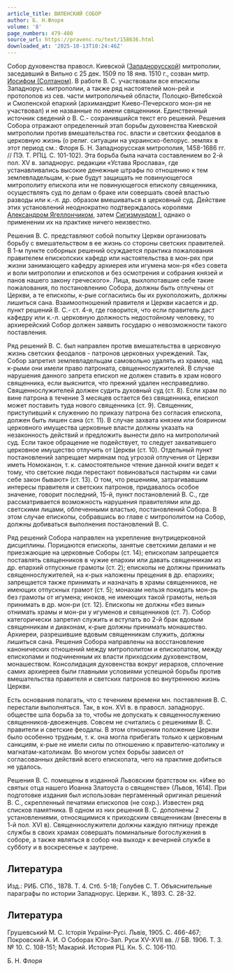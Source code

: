 ```yaml
---
article_title: ВИЛЕНСКИЙ СОБОР
author: Б. Н.Флоря
volume: '8'
page_numbers: 479-480
source_url: https://pravenc.ru/text/158636.html
downloaded_at: '2025-10-13T10:24:46Z'
---
```


Собор духовенства правосл. Киевской ([Западнорусской](https://pravenc.ru/text/Западнорусской.html)) митрополии, заседавший в Вильно с 25 дек. 1509 по 18 янв. 1510 г., созван митр. [Иосифом (Солтаном)](<https://pravenc.ru/text/Иосифом (Солтаном).html>). В работе В. С. участвовали все епископы Западнорус. митрополии, а также ряд настоятелей мон-рей и протопопов из сев. части митрополичьей области, Полоцко-Витебской и Смоленской епархий (архимандрит Киево-Печерского мон-ря не участвовал) и не названные по имени священники. Единственный источник сведений о В. С.- сохранившийся текст его решений. Решения Собора отражают определенный этап борьбы духовенства Киевской митрополии против вмешательства гос. власти и светских феодалов в церковную жизнь (о религ. ситуации на украинско-белорус. землях в этот период см.: Флоря Б. Н. Западнорусская митрополия, 1458-1686 гг. // ПЭ. Т. РПЦ. С. 101-102). Эта борьба была начата составлением во 2-й пол. XV в. западнорус. редакции «Устава Ярослава», где устанавливались высокие денежные штрафы по отношению к тем землевладельцам, к-рые будут защищать не повинующегося митрополиту епископа или не повинующегося епископу священника, осуществлять суд по делам о браке или совершать своей властью разводы или к.-л. др. образом вмешиваться в церковный суд. Действие этих установлений неоднократно подтверждалось королями [Александром Ягеллончиком](<https://pravenc.ru/text/Александром Ягеллончиком.html>), затем [Сигизмундом I](<https://pravenc.ru/text/Сигизмундом I.html>), однако о применении их на практике ничего неизвестно.

Решения В. С. представляют собой попытку Церкви организовать борьбу с вмешательством в ее жизнь со стороны светских правителей. В 1-м пункте соборных решений осуждается практика пожалования правителем епископских кафедр или настоятельства в мон-рях при жизни занимающего кафедру архиерея или игумена мон-ря «без совета и воли митрополии и епископов и без осмотрения и собрания князей и панов нашего закону греческого». Лица, выхлопотавшие себе такие пожалования, по постановлению Собора, должны быть отлучены от Церкви, а те епископы, к-рые согласились бы их рукоположить, должны лишиться сана. Взаимоотношений правителя и Церкви касается и др. пункт решений В. С.- ст. 4-я, где говорится, что если правитель даст кафедру или к.-л. церковную должность недостойному человеку, то архиерейский Собор должен заявить государю о невозможности такого поставления.

Ряд решений В. С. был направлен против вмешательства в церковную жизнь светских феодалов - патронов церковных учреждений. Так, Собор запретил землевладельцам самовольно удалять из храмов, над к-рыми они имели право патроната, священнослужителей. В случае нарушения данного запрета епископ не должен ставить в храм нового священника, если выяснится, что прежний удален несправедливо. Священнослужителей должен судить духовный суд (ст. 8). Если храм по вине патрона в течение 3 месяцев остается без священника, епископ может поставить туда нового священника (ст. 9). Священник, приступивший к служению по приказу патрона без согласия епископа, должен быть лишен сана (ст. 11). В случае захвата князем или боярином церковного имущества церковные власти должны указать на незаконность действий и предложить вынести дело на митрополичий суд. Если такое обращение не подействует, то следует захватившего церковное имущество отлучить от Церкви (ст. 10). Отдельный пункт постановлений запрещает мирянам под угрозой отлучения от Церкви иметь Номоканон, т. к. самостоятельное чтение данной книги ведет к тому, что светские люди перестают повиноваться пастырям «и сами себе закон бывают» (ст. 13). О том, что решениям, затрагивавшим интересы правителя и светских патронов, придавалось особое значение, говорит последний, 15-й, пункт постановлений В. С., где рассматривается возможность нарушения правителями или др. светскими лицами, облеченными властью, постановлений Собора. В этом случае епископы, собравшись во главе с митрополитом на Собор, должны добиваться выполнения постановлений В. С.

Ряд решений Собора направлен на укрепление внутрицерковной дисциплины. Порицаются епископы, занятые светскими делами и не приезжающие на церковные Соборы (ст. 14); епископам запрещается поставлять священников в чужие епархии или давать священникам из др. епархий отпускные грамоты (ст. 2); епископы не должны принимать священнослужителей, на к-рых наложены прещения в др. епархиях; запрещается также принимать и назначать в храмы священников, не имеющих отпускных грамот (ст. 5); монахам нельзя покидать мон-рь без грамоты от игумена; иноков, не имеющих такой грамоты, нельзя принимать в др. мон-ри (ст. 12). Епископы не должны «без вины» отнимать храмы и мон-ри у игуменов и священников (ст. 7). Собор категорически запретил служить и вступать во 2-й брак вдовым священникам и диаконам, к-рые должны принимать монашество. Архиереи, разрешившие вдовым священникам служить, должны лишиться сана. Решения Собора направлены на восстановление канонических отношений между митрополитом и епископатом, между епископами и подчиненным их власти приходским духовенством, монашеством. Консолидация духовенства вокруг иерархов, сплочение самих архиереев были главными условиями успешной борьбы против вмешательства правителя и светских патронов во внутреннюю жизнь Церкви.

Есть основания полагать, что с течением времени мн. поставления В. С. перестали выполняться. Так, в кон. XVI в. в правосл. западнорус. обществе шла борьба за то, чтобы не допускать к священнослужению священников-двоеженцев. Совсем не считались с решениями В. С. правители и светские феодалы. В этом отношении положение Церкви было особенно трудным, т. к. она могла прибегать только к церковным санкциям, к-рые не имели силы по отношению к правителю-католику и магнатам-католикам. Во многом успех борьбы зависел от согласованных действий всего епископата, чего на практике добиться не удалось.

Решения В. С. помещены в изданной Львовским братством кн. «Иже во святых отца нашего Иоанна Златоуста о священстве» (Львов, 1614). При подготовке издания был использован пергаменный оригинал решений В. С., скрепленный печатями епископов (не сохр.). Известен ряд списков памятника. В одном из них решения В. С. дополнены 2 установлениями, относящимися к приходским священникам (внесены в 1-й пол. XVI в). Священнослужители должны каждую пятницу прежде службы в своих храмах совершать поминальные богослужения в соборе, а также являться в собор «на выход» к вечерней службе в субботу и в воскресенье к заутрене.

## Литература

Изд.: РИБ. СПб., 1878. Т. 4. Стб. 5-18; Голубев С. Т. Объяснительные параграфы по истории Западнорус. Церкви. К., 1893. С. 28-32.

## Литература

Грушевський М. С. Iсторiя Украïни-Русi. Львiв, 1905. С. 466-467; Покровский А. И. О Соборах Юго-Зап. Руси XV-XVII вв. // БВ. 1906. Т. 3. № 10. С. 108-151; Макарий. История РЦ. Кн. 5. С. 106-110.

Б. Н.  Флоря
